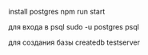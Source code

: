 install postgres
npm run start

для входа в psql
sudo -u postgres psql

для создания базы
createdb testserver
